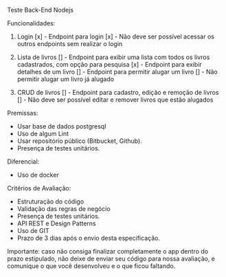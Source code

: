 Teste Back-End Nodejs

Funcionalidades:

1) Login
[x] - Endpoint para login
[x] - Não deve ser possível acessar os outros endpoints sem realizar o login

2) Lista de livros
[] - Endpoint para exibir uma lista com todos os livros cadastrados, com opção para pesquisa
[x] - Endpoint para exibir detalhes de um livro
[] - Endpoint para permitir alugar um livro
[] - Não permitir alugar um livro já alugado

3) CRUD de livros
[] - Endpoint para cadastro, edição e remoção de livros
[] - Não deve ser possível editar e remover livros que estão alugados

Premissas:
- Usar base de dados postgresql
- Uso de algum Lint
- Usar repositório público (Bitbucket, Github).
- Presença de testes unitários.

Diferencial:
- Uso de docker 

Critérios de Avaliação:
- Estruturação do código
- Validação das regras de negócio
- Presença de testes unitários.
- API REST e Design Patterns
- Uso de GIT
- Prazo de 3 dias após o envio desta especificação.

Importante: caso não consiga finalizar completamente o app dentro do prazo estipulado, não deixe de enviar seu código para nossa avaliação, e comunique o que você desenvolveu e o que ficou faltando.
